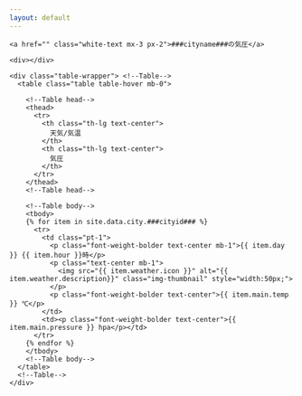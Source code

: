 ```yaml
---
layout: default
---
```


<div class="container mt-2">
<!-- Table with panel -->
<div class="card card-cascade narrower">

  <!--Card image-->
  <div class="view view-cascade  rgba-orange-strong narrower py-2 mx-4 mb-3 d-flex justify-content-between align-items-center">
    <div></div>

    <a href="" class="white-text mx-3 px-2">###cityname###の気圧</a>

    <div></div>
  </div>
  <!--/Card image-->

  <div class="px-4">

    <div class="table-wrapper"> <!--Table-->
      <table class="table table-hover mb-0">

        <!--Table head-->
        <thead>
          <tr>
            <th class="th-lg text-center">
              天気/気温
            </th>
            <th class="th-lg text-center">
              気圧
            </th>
          </tr>
        </thead>
        <!--Table head-->

        <!--Table body-->
        <tbody>
        {% for item in site.data.city.###cityid### %}
          <tr>
            <td class="pt-1">
              <p class="font-weight-bolder text-center mb-1">{{ item.day }} {{ item.hour }}時</p>
              <p class="text-center mb-1">
                <img src="{{ item.weather.icon }}" alt="{{ item.weather.description}}" class="img-thumbnail" style="width:50px;">
              </p>
              <p class="font-weight-bolder text-center">{{ item.main.temp }} ℃</p>
            </td>
            <td><p class="font-weight-bolder text-center">{{ item.main.pressure }} hpa</p></td>
          </tr>
        {% endfor %}
        </tbody>
        <!--Table body-->
      </table>
      <!--Table-->
    </div>

  </div>

</div>
<!-- Table with panel -->  